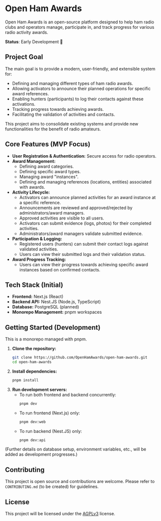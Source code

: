 # Open Ham Awards

Open Ham Awards is an open-source platform designed to help ham radio clubs and operators manage, participate in, and track progress for various radio activity awards.

**Status**: Early Development :construction:

## Project Goal

The main goal is to provide a modern, user-friendly, and extensible system for:

*   Defining and managing different types of ham radio awards.
*   Allowing activators to announce their planned operations for specific award references.
*   Enabling hunters (participants) to log their contacts against these activations.
*   Tracking progress towards achieving awards.
*   Facilitating the validation of activities and contacts.

This project aims to consolidate existing systems and provide new functionalities for the benefit of radio amateurs.

## Core Features (MVP Focus)

*   **User Registration & Authentication:** Secure access for radio operators.
*   **Award Management:**
    *   Defining award categories.
    *   Defining specific award types.
    *   Managing award "instances".
    *   Defining and managing references (locations, entities) associated with awards.
*   **Activity Lifecycle:**
    *   Activators can announce planned activities for an award instance at a specific reference.
    *   Announcements are reviewed and approved/rejected by administrators/award managers.
    *   Approved activities are visible to all users.
    *   Activators can submit evidence (logs, photos) for their completed activities.
    *   Administrators/award managers validate submitted evidence.
*   **Participation & Logging:**
    *   Registered users (hunters) can submit their contact logs against validated activities.
    *   Users can view their submitted logs and their validation status.
*   **Award Progress Tracking:**
    *   Users can view their progress towards achieving specific award instances based on confirmed contacts.

## Tech Stack (Initial)

*   **Frontend:** Next.js (React)
*   **Backend API:** Nest.JS (Node.js, TypeScript)
*   **Database:** PostgreSQL (planned)
*   **Monorepo Management:** pnpm workspaces

## Getting Started (Development)

This is a monorepo managed with pnpm.

1.  **Clone the repository:**
    ```bash
    git clone https://github.com/OpenHamAwards/open-ham-awards.git
    cd open-ham-awards
    ```
2.  **Install dependencies:**
    ```bash
    pnpm install
    ```
3.  **Run development servers:**
    *   To run both frontend and backend concurrently:
        ```bash
        pnpm dev
        ```
    *   To run frontend (Next.js) only:
        ```bash
        pnpm dev:web
        ```
    *   To run backend (Nest.JS) only:
        ```bash
        pnpm dev:api
        ```

(Further details on database setup, environment variables, etc., will be added as development progresses.)

## Contributing

This project is open source and contributions are welcome. Please refer to `CONTRIBUTING.md` (to be created) for guidelines.

## License

This project will be licensed under the [AGPLv3](https://www.gnu.org/licenses/agpl-3.0.en.html#license-text) license.